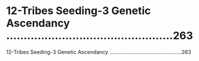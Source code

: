 # 12-Tribes Seeding-3 Genetic Ascendancy ................................................263

12-Tribes Seeding-3 Genetic Ascendancy ................................................263